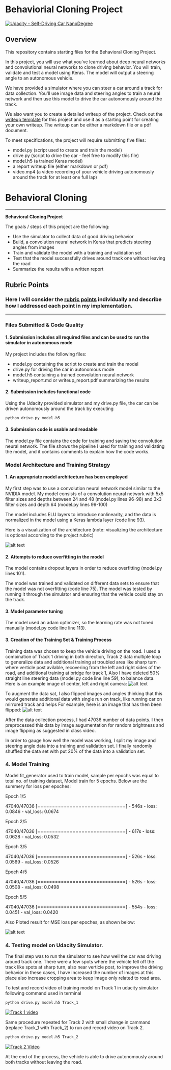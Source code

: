 # Behaviorial Cloning Project

[![Udacity - Self-Driving Car NanoDegree](https://s3.amazonaws.com/udacity-sdc/github/shield-carnd.svg)](http://www.udacity.com/drive)

Overview
---
This repository contains starting files for the Behavioral Cloning Project.

In this project, you will use what you've learned about deep neural networks and convolutional neural networks to clone driving behavior. You will train, validate and test a model using Keras. The model will output a steering angle to an autonomous vehicle.

We have provided a simulator where you can steer a car around a track for data collection. You'll use image data and steering angles to train a neural network and then use this model to drive the car autonomously around the track.

We also want you to create a detailed writeup of the project. Check out the [writeup template](https://github.com/udacity/CarND-Behavioral-Cloning-P3/blob/master/writeup_template.md) for this project and use it as a starting point for creating your own writeup. The writeup can be either a markdown file or a pdf document.

To meet specifications, the project will require submitting five files: 
* model.py (script used to create and train the model)
* drive.py (script to drive the car - feel free to modify this file)
* model.h5 (a trained Keras model)
* a report writeup file (either markdown or pdf)
* video.mp4 (a video recording of your vehicle driving autonomously around the track for at least one full lap)

# **Behavioral Cloning** 


---

**Behavioral Cloning Project**

The goals / steps of this project are the following:
* Use the simulator to collect data of good driving behavior
* Build, a convolution neural network in Keras that predicts steering angles from images
* Train and validate the model with a training and validation set
* Test that the model successfully drives around track one without leaving the road
* Summarize the results with a written report


[//]: # (Image References)

[image1]: ./examples/Model_Architecture.png "Model Visualization"
[image2]: ./examples/center-left-right_samples.png "center-left-right Image"
[image3]: ./examples/placeholder_small.png "MSE_Vs_Epochs"
[image4]: ./Track_1.mp4 "Track 1 Testing"
[image5]: ./examples/MSE_Loss.png "Recovery Image"
[image6]: ./examples/placeholder_small.png "Normal Image"
[image7]: ./examples/flipped_samples.png "Flipped Image"

## Rubric Points
### Here I will consider the [rubric points](https://review.udacity.com/#!/rubrics/432/view) individually and describe how I addressed each point in my implementation.  

---
### Files Submitted & Code Quality

#### 1. Submission includes all required files and can be used to run the simulator in autonomous mode

My project includes the following files:
* model.py containing the script to create and train the model
* drive.py for driving the car in autonomous mode
* model.h5 containing a trained convolution neural network 
* writeup_report.md or writeup_report.pdf summarizing the results

#### 2. Submission includes functional code
Using the Udacity provided simulator and my drive.py file, the car can be driven autonomously around the track by executing 
```sh
python drive.py model.h5
```

#### 3. Submission code is usable and readable

The model.py file contains the code for training and saving the convolution neural network. The file shows the pipeline I used for training and validating the model, and it contains comments to explain how the code works.

### Model Architecture and Training Strategy

#### 1. An appropriate model architecture has been employed

My first step was to use a convolution neural network model similar to the NVIDIA model. 
My model consists of a convolution neural network with 5x5 filter sizes and depths between 24 and 48 (model.py lines 96-98) and 3x3 filter sizes and depth 64 (model.py lines 99-100)

The model includes ELU layers to introduce nonlinearity, and the data is normalized in the model using a Keras lambda layer (code line 93). 

Here is a visualization of the architecture (note: visualizing the architecture is optional according to the project rubric)

![alt text][image1]

#### 2. Attempts to reduce overfitting in the model

The model contains dropout layers in order to reduce overfitting (model.py lines 101). 

The model was trained and validated on different data sets to ensure that the model was not overfitting (code line 75). The model was tested by running it through the simulator and ensuring that the vehicle could stay on the track.

#### 3. Model parameter tuning

The model used an adam optimizer, so the learning rate was not tuned manually (model.py code line line 113).

#### 3. Creation of the Training Set & Training Process

Training data was chosen to keep the vehicle driving on the road. I used a combination of Track 1 driving in both direction, Track 2 data multiple loop to generalize data and additional training at troubled area like sharp turn where verticle post avilable, recovering from the left and right sides of the road, and additional training at bridge for track 1, Also I have deleted 50% straight line steering data (model.py code line line 59), to balance data. Here is an example image of center, left and right camera:
![alt text][image2]

To augment the data sat, I also flipped images and angles thinking that this would generate additional data with single run on track, like running car on mirrored track and helps For example, here is an image that has then been flipped:
![alt text][image7]


After the data collection process, I had 47036 number of data points. I then preprocessed this data by image augumentation for random brightness and image flipping as suggested in class video.

In order to gauge how well the model was working, I split my image and steering angle data into a training and validation set.
I finally randomly shuffled the data set with put 20% of the data into a validation set. 

### 4. Model Training 

Model.fit_generator used to train model, sample per epochs was equal to total no. of training dataset, Model train for 5 epochs. Below are the summery for loss per epoches:

Epoch 1/5

47040/47036 [==============================] - 546s - loss: 0.0846 - val_loss: 0.0674

Epoch 2/5

47040/47036 [==============================] - 617s - loss: 0.0628 - val_loss: 0.0532

Epoch 3/5

47040/47036 [==============================] - 526s - loss: 0.0569 - val_loss: 0.0526

Epoch 4/5

47040/47036 [==============================] - 526s - loss: 0.0508 - val_loss: 0.0498

Epoch 5/5

47040/47036 [==============================] - 554s - loss: 0.0451 - val_loss: 0.0420

Also Ploted result for MSE loss per epoches, as shown below:

![alt text][image5]

### 4. Testing model on Udacity Simulator.

The final step was to run the simulator to see how well the car was driving around track one. There were a few spots where the vehicle fell off the track like spots at sharp turn, also near verticle post, to improve the driving behavior in these cases, I have increased the number of images at this place also increase cropping area to keep image only related to road area.

To test and record video of training model on Track 1 in udacity simulator following command used in terminal

```sh
python drive.py model.h5 Track_1
```
[![Track 1 video](https://img.youtube.com/vi/v7ro-Z6bZgM/0.jpg)](https://youtu.be/v7ro-Z6bZgM)


Same procedure repeated for Track 2 with small change in cammand (replace Track_1 with Track_2) to run and record video on Track 2.

```sh
python drive.py model.h5 Track_2
```
[![Track 2 Video](https://img.youtube.com/vi/a20RAoltgNM/0.jpg)](https://youtu.be/a20RAoltgNM)

At the end of the process, the vehicle is able to drive autonomously around both tracks without leaving the road.

